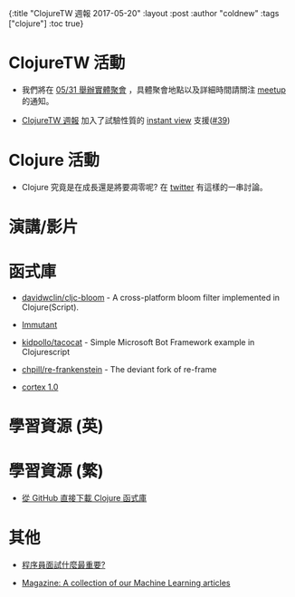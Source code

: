 {:title "ClojureTW 週報 2017-05-20"
:layout :post
:author "coldnew"
:tags  ["clojure"]
:toc true}

# ClojureTW 活動

* 我們將在 [05/31 舉辦實體聚會](https://www.meetup.com/Clojure-tw/events/239567053/) ，具體聚會地點以及詳細時間請關注 [meetup](https://www.meetup.com/Clojure-tw/events/239567053/) 的通知。

* [ClojureTW 週報](https://clojure.tw/weekly) 加入了試驗性質的 [instant view](https://instantview.telegram.org/) 支援([#39](https://github.com/clojure-tw/weekly/issues/39))

# Clojure 活動

* Clojure 究竟是在成長還是將要凋零呢? 在 [twitter](https://twitter.com/ericnormand/status/864247111000481794) 有這樣的一串討論。

# 演講/影片


# 函式庫

* [davidwclin/cljc-bloom](https://github.com/davidwclin/cljc-bloom) - A cross-platform bloom filter implemented in Clojure(Script).

* [Immutant](http://immutant.org/news/2017/05/18/announcing-2-1-7/)

* [kidpollo/tacocat](https://github.com/kidpollo/tacocat) - Simple Microsoft Bot Framework example in Clojurescript

* [chpill/re-frankenstein](https://github.com/chpill/re-frankenstein) - The deviant fork of re-frame

* [cortex 1.0](http://thinktopic.com/blog/toward-cortex-1-dot-0)

# 學習資源 (英)

# 學習資源 (繁)

* [從 GitHub 直接下載 Clojure 函式庫](https://coldnew.github.io/f421b76a/)


# 其他

* [程序員面試什麼最重要?](http://www.cnblogs.com/weidagang2046/archive/2013/02/15/on-interview.html)

* [Magazine: A collection of our Machine Learning articles](https://tryolabs.com/blog/2017/05/18/magazine-a-collection-of-our-machine-learning-articles/)